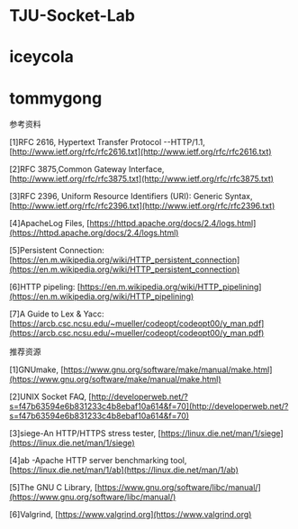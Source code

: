 # TJU-Socket-Lab
# iceycola
# tommygong

参考资料

[1]RFC 2616, Hypertext Transfer Protocol --HTTP/1.1, [http://www.ietf.org/rfc/rfc2616.txt](http://www.ietf.org/rfc/rfc2616.txt)

[2]RFC 3875,Common Gateway Interface,   [http://www.ietf.org/rfc/rfc3875.txt](http://www.ietf.org/rfc/rfc3875.txt)

[3]RFC 2396, Uniform Resource Identifiers (URI): Generic Syntax, [http://www.ietf.org/rfc/rfc2396.txt](http://www.ietf.org/rfc/rfc2396.txt)

[4]ApacheLog Files, [https://httpd.apache.org/docs/2.4/logs.html](https://httpd.apache.org/docs/2.4/logs.html)

[5]Persistent Connection: [https://en.m.wikipedia.org/wiki/HTTP_persistent_connection](https://en.m.wikipedia.org/wiki/HTTP_persistent_connection)

[6]HTTP pipeling: [https://en.m.wikipedia.org/wiki/HTTP_pipelining](https://en.m.wikipedia.org/wiki/HTTP_pipelining)

[7]A Guide to Lex & Yacc: [https://arcb.csc.ncsu.edu/~mueller/codeopt/codeopt00/y_man.pdf](https://arcb.csc.ncsu.edu/~mueller/codeopt/codeopt00/y_man.pdf)

推荐资源

[1]GNUmake, [https://www.gnu.org/software/make/manual/make.html](https://www.gnu.org/software/make/manual/make.html)

[2]UNIX Socket FAQ, [http://developerweb.net/?s=f47b63594e6b831233c4b8ebaf10a614&f=70](http://developerweb.net/?s=f47b63594e6b831233c4b8ebaf10a614&f=70)

[3]siege-An HTTP/HTTPS stress tester, [https://linux.die.net/man/1/siege](https://linux.die.net/man/1/siege)

[4]ab -Apache HTTP server benchmarking tool, [https://linux.die.net/man/1/ab](https://linux.die.net/man/1/ab)

[5]The GNU C Library, [https://www.gnu.org/software/libc/manual/](https://www.gnu.org/software/libc/manual/)

[6]Valgrind, [https://www.valgrind.org](https://www.valgrind.org)

